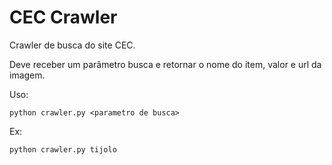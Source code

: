 CEC Crawler
===========

Crawler de busca do site CEC.

Deve receber um parâmetro busca e retornar o nome do item, valor e url da imagem.

Uso:

    python crawler.py <parametro de busca>

Ex:

    python crawler.py tijolo
